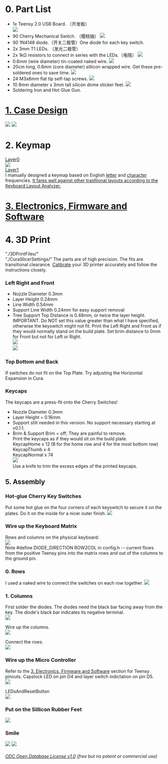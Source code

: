 # 0. Part List  
* 1x Teensy 2.0 USB Board. （开发板）  
![](Teensy2.0.jpg)
* 90 Cherry Mechanical Switch. （樱桃轴）
![](CherryMechanicalSwitch.jpg)
* 90 1N4148 diode.（开关二极管）One diode for each key switch.
* 2x 3mm T1 LEDs. （发光二极管）  
* 2x 1kΩ resistors to connect in series with the LEDs.（电阻）
![](DiodeLEDResistors.jpg)
* 0.6mm (wire diameter) tin-coated naked wire.
![](TinCoatedNakedWire.jpg)
* 20cm long, 0.6mm (core diameter) sillicon wrapped wire. Get these pre-soldered ones to save time.
![](PreSolderedWire.jpg)
* 24 M3x6mm flat tip self-tap screws.
![](M3x6SelfTapScrews.jpg)
* 10 8mm diameter x 3mm tall silicon dome sticker feet.
![](SilliconRubberFeet.jpg)
* Soldering Iron and Hot Glue Gun.

# [1. Case Design](CaseDesign) 
![](Case0.jpg)
![](Case1.jpg)

# 2. Keymap 
[Layer0](http://www.keyboard-layout-editor.com/#/gists/2fc38dca845ec5f253bac7c052df82da)  
![](EVK_v0_1_x_L0.jpg)  
[Layer1](http://www.keyboard-layout-editor.com/#/gists/1d35c2bdc8fc2de6860daa4e2ee97f45)  
I manually designed a keymap based on English [letter](https://norvig.com/mayzner.html) and [character](http://xahlee.info/comp/computer_language_char_distribution.html) frequencies. [It fares well against other traidtional layouts according to the Keyboard Layout Analyzer.](http://patorjk.com/keyboard-layout-analyzer/#/load/hqrGn4NG)  

# [3. Electronics, Firmware and Software](ElectronicsFirmwareAndSoftware)


# 4. 3D Print 
"./3DPrintFiles/"  
"./CuraSlicerSettings/" 
The parts are of high precision. The fits are transitional clearance. [Calibrate](https://github.com/YangPiCui/3DPrinterCalibrationAndTuning/) your 3D printer accurately and follow the instructions closely. 

### Left Right and Front  
* Nozzle Diameter 0.3mm
* Layer Height 0.24mm
* Line Width 0.54mm
* Support Line Width 0.24mm for easy support removal   
* Tree Support Top Distance is 0.48mm, or twice the layer height. IMPORTANT. Do NOT set this value greater than what I have specified, otherwise the keyswitch might not fit. 
Print the Left Right and Front as if they would normally stand on the build plate. Set brim distance to 0mm for Front but not for Left or Right.  
![](LeftRight0.jpg)  
![](LeftRight1.jpg)  
  
### Top Bottom and Back
If switches do not fit on the Top Plate. Try adjusting the Horizontal Expansion in Cura. 
  
### Keycaps
The keycaps are a press-fit onto the Cherry Switches!  
* Nozzle Diameter 0.3mm
* Layer Height = 0.16mm 
* Support still needed in this version. No support necessary starting at v0.1.1. 
* Brim & Support Brim = off; They are painful to remove.  
Print the keycaps as if they would sit on the build plate.  
KeycapHome x 12 (8 for the home row and 4 for the most bottom row)   
KeycapThumb x 4   
KeycapNormal x 74   
![](Keycap0.jpg)    
Use a knife to trim the excess edges of the printed keycaps.
  
  
## 5. Assembly

### Hot-glue Cherry Key Switches
Put some hot glue on the four corners of each keyswitch to secure it on the plates. Do it on the inside for a nicer outer finish.
![](Hot-glueSwitches.JPG)  

### Wire up the Keyboard Matrix  
Rows and columns on the physical keyboard:  
<img src="./Keymapping.jpg">  
Note #define DIODE_DIRECTION ROW2COL in config.h -- current flows from the positive Teensy pins into the matrix rows and out of the columns to the ground pin.  

### 0. Rows  
I used a naked wire to connect the switches on each row together. 
<img src="./WireUpRows.jpg"> 

### 1. Columns
First solder the diodes. The diodes need the black bar facing away from the key. The diode's black bar indicates its negative terminal.  
<img src="./SolderDiodes.jpg">  
  
Wire up the columns.  
<img src="./WireUpColumns.jpg">  
  
Connect the rows.  
<img src="./ConnectRows.jpg">  

### Wire up the Micro Controller
Refer to the [3. Electronics, Firmware and Software](ElectronicsFirmwareAndSoftware) section for Teensy pinouts.
Capslock LED on pin D4 and layer switch indictation on pin D5.    
<img src="./WireTeensy.jpg">  
  
LEDsAndResetButton  
<img src="./LEDsAndResetButton.jpg">  

### Put on the Sillicon Rubber Feet  
<img src="./PutOnSilliconRubberFeet.jpg">  

### Smile
![](Keyboard0.jpg)
![](Keyboard1.jpg)


###### [ODC Open Database License v1.0](https://choosealicense.com/appendix/)  (free but no patent or commercial use)
